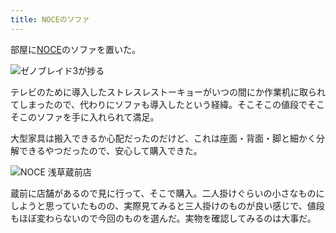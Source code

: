 ```yaml
---
title: NOCEのソファ
---
```

部屋に[NOCE](https://www.noce.co.jp/)のソファを置いた。

![](https://lh5.googleusercontent.com/d5e0MmdTXSZj2BTQ3jUYgN8OIDPGDd8qC5CQWhIg-Jxe68L1HYRWLe-No7vPAyR1ehI_Tob78YHCMVjp7StXbEqD0RBLjjoT3yHRJSdiDb_5z2J437MBt6lUycGjyTEfRyogSYZz9oQyJytmtBjH7pbKlC5ev-Qsm5l90EfQZNSesC8VtAaVsTbnvuqNeg "ゼノブレイド3が捗る")

テレビのために導入したストレスレストーキョーがいつの間にか作業机に取られてしまったので、代わりにソファも導入したという経緯。そこそこの値段でそこそこのソファを手に入れられて満足。

大型家具は搬入できるか心配だったのだけど、これは座面・背面・脚と細かく分解できるやつだったので、安心して購入できた。

![](https://lh6.googleusercontent.com/L1vaZEV_HusMUMnsMCdsrOMJALl4wh2Ipc-QrtHtKibS34Dw3iMQCm0MlR73m1umYpIs8DrqI6-jYBFbPrvPAkI-V_615HUp__llCrMIwFY4wI-uCPW0dZt4gs9nQtqTY0E3u91xdlnmWs1792H08F_4sKNi_P5UWjz4k-qZr1Oiq4IovWHcYhJpMwtsIg "NOCE 浅草蔵前店")

蔵前に店舗があるので見に行って、そこで購入。二人掛けぐらいの小さなものにしようと思っていたものの、実際見てみると三人掛けのものが良い感じで、値段もほぼ変わらないので今回のものを選んだ。実物を確認してみるのは大事だ。
